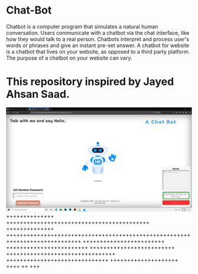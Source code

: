 # Chat-Bot
Chatbot is a computer program that simulates a natural human conversation. Users communicate with a chatbot via the chat interface, like how they would talk to a real person. Chatbots interpret and process user's words or phrases and give an instant pre-set answer. A chatbot for website is a chatbot that lives on your website, as opposed to a third party platform. The purpose of a chatbot on your website can vary. 
# This repository inspired by Jayed Ahsan Saad.


![alt text](https://github.com/AhsanParadise/Chat-Bot/blob/master/ScreenShot.png?raw=true)
++++++++++++++ ++++++++++++++++++++++++++++++++++++++++++
++++++++++++++ ++++++++++++++++++++++++++++++++++++++++++++++++++++++++++++++++++++++++++++
++++++++++++++++++++++++ ++++++++++++++++++++++++ +++++++++++++++++++++++++
 ++++++++++++++++++++++++++++++++ ++++++++++++++++++++++++++++++
++++++++++++++++++++
++++ ++ +++
